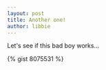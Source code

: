 ```yaml
---
layout: post
title: Another one!
author: libbie
---
```


Let's see if this bad boy works...

{% gist 8075531 %}